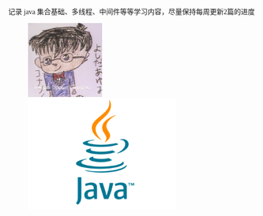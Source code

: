 <font face="verdana">记录 java 集合基础、多线程、中间件等等学习内容，尽量保持每周更新2篇的进度</font>

<figure class="half"><img src="resource/pictures/conan.png" alt="JVM_sample" style="zoom:75%;" /><img src="resource/pictures/java-logo.jpg" alt="JVM_sample" style="zoom:75%;" /></figure>



